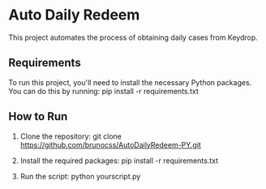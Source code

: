# Auto Daily Redeem

This project automates the process of obtaining daily cases from Keydrop.

## Requirements

To run this project, you'll need to install the necessary Python packages. You can do this by running:
pip install -r requirements.txt

## How to Run

1. Clone the repository:
git clone https://github.com/brunocss/AutoDailyRedeem-PY.git

2. Install the required packages:
pip install -r requirements.txt

3. Run the script:
python yourscript.py
